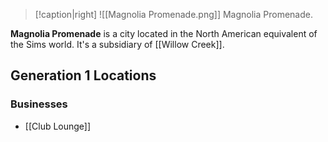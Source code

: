 > [!caption|right]
> ![[Magnolia Promenade.png]] 
> Magnolia Promenade.

**Magnolia Promenade** is a city located in the North American equivalent of the Sims world. It's a subsidiary of [[Willow Creek]].

## Generation 1 Locations
### Businesses
- [[Club Lounge]]